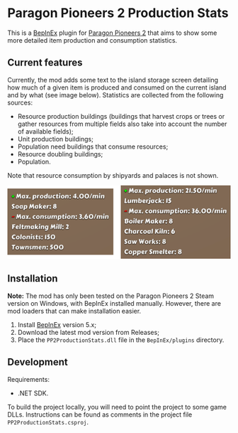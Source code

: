 ﻿# Paragon Pioneers 2 Production Stats

This is a [BepInEx](https://github.com/BepInEx/BepInEx) plugin for [Paragon Pioneers 2](https://paragonpioneers.com/) that aims to show some more detailed item production and consumption statistics.

## Current features

Currently, the mod adds some text to the island storage screen detailing how much of a given item is produced and consumed on the current island and by what (see image below). Statistics are collected from the following sources:

- Resource production buildings (buildings that harvest crops or trees or gather resources from multiple fields also take into account the number of available fields);
- Unit production buildings;
- Population need buildings that consume resources;
- Resource doubling buildings;
- Population.

Note that resource consumption by shipyards and palaces is not shown.

![Production statistics example](img/production_stats_example.png "Production statistics example")

## Installation

**Note:** The mod has only been tested on the Paragon Pioneers 2 Steam version on Windows, with BepInEx installed manually. However, there are mod loaders that can make installation easier.

1. Install [BepInEx](https://docs.bepinex.dev/articles/user_guide/installation/index.html) version 5.x;
2. Download the latest mod version from Releases;
3. Place the `PP2ProductionStats.dll` file in the `BepInEx/plugins` directory.

## Development

Requirements:

- .NET SDK.

To build the project locally, you will need to point the project to some game DLLs. Instructions can be found as comments in the project file `PP2ProductionStats.csproj`.